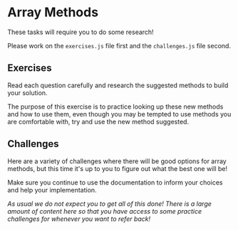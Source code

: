 # Array Methods

These tasks will require you to do some research!

Please work on the `exercises.js` file first and the `challenges.js` file second.

## Exercises

Read each question carefully and research the suggested methods to build your solution.

The purpose of this exercise is to practice looking up these new methods and how to use them, even though you may be tempted to use methods you are comfortable with, try and use the new method suggested.

## Challenges

Here are a variety of challenges where there will be good options for array methods, but this time it's up to you to figure out what the best one will be!

Make sure you continue to use the documentation to inform your choices and help your implementation.

_As usual we do not expect you to get all of this done! There is a large amount of content here so that you have access to some practice challenges for whenever you want to refer back!_

